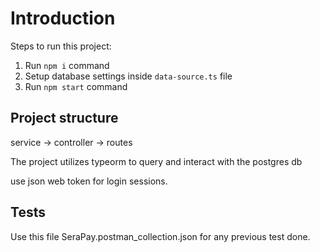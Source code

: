 # Introduction

Steps to run this project:

1. Run `npm i` command
2. Setup database settings inside `data-source.ts` file
3. Run `npm start` command


## Project structure

service -> controller -> routes 

The project utilizes typeorm to query and interact with the postgres db

use json web token for login sessions.



## Tests

Use this file SeraPay.postman_collection.json for any previous test done.